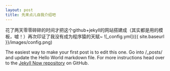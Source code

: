 ```yaml
---
layout: post
title: 先来点儿自我介绍吧
---
```


花了两天零零碎碎的时间才把这个github+jekyll的网站搭建成（其实都是用的模板，嘘！）再次印证了我没有成为程序猿的天赋~
![_config.yml]({{ site.baseurl }}/images/config.png)

The easiest way to make your first post is to edit this one. Go into /_posts/ and update the Hello World markdown file. For more instructions head over to the [Jekyll Now repository](https://github.com/barryclark/jekyll-now) on GitHub.

